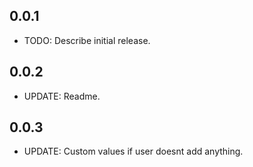 ## 0.0.1

* TODO: Describe initial release.

## 0.0.2

* UPDATE: Readme.

## 0.0.3

* UPDATE: Custom values if user doesnt add anything.  

